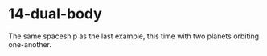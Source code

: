 # 14-dual-body

The same spaceship as the last example, this time with two planets orbiting one-another.
